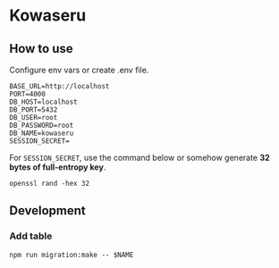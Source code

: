 # Kowaseru

## How to use

Configure env vars or create .env file.

```
BASE_URL=http://localhost
PORT=4000
DB_HOST=localhost
DB_PORT=5432
DB_USER=root
DB_PASSWORD=root
DB_NAME=kowaseru
SESSION_SECRET=
```

For `SESSION_SECRET`, use the command below or somehow generate **32 bytes of full-entropy key**.

```
openssl rand -hex 32
```

## Development

### Add table

```
npm run migration:make -- $NAME
```
